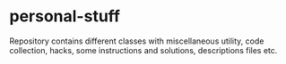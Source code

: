 personal-stuff
==============

Repository contains different classes with miscellaneous utility, code collection, hacks, some instructions and solutions, descriptions files etc. 